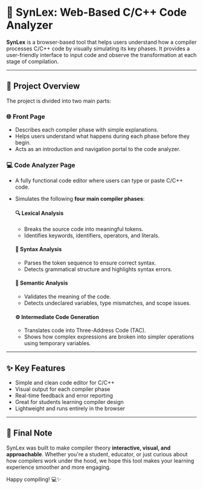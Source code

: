 # 🚀 SynLex: Web-Based C/C++ Code Analyzer

**SynLex** is a browser-based tool that helps users understand how a compiler processes C/C++ code by visually simulating its key phases. It provides a user-friendly interface to input code and observe the transformation at each stage of compilation.

---

## 📖 Project Overview

The project is divided into two main parts:

### 🌐 Front Page
- Describes each compiler phase with simple explanations.
- Helps users understand what happens during each phase before they begin.
- Acts as an introduction and navigation portal to the code analyzer.

### 💻 Code Analyzer Page
- A fully functional code editor where users can type or paste C/C++ code.
- Simulates the following **four main compiler phases**:

  #### 🔍 Lexical Analysis
  - Breaks the source code into meaningful tokens.
  - Identifies keywords, identifiers, operators, and literals.

  #### 🧩 Syntax Analysis
  - Parses the token sequence to ensure correct syntax.
  - Detects grammatical structure and highlights syntax errors.

  #### 🧠 Semantic Analysis
  - Validates the meaning of the code.
  - Detects undeclared variables, type mismatches, and scope issues.

  #### ⚙️ Intermediate Code Generation
  - Translates code into Three-Address Code (TAC).
  - Shows how complex expressions are broken into simpler operations using temporary variables.

---

## ✨ Key Features

- Simple and clean code editor for C/C++
- Visual output for each compiler phase
- Real-time feedback and error reporting
- Great for students learning compiler design
- Lightweight and runs entirely in the browser 

---

## 🙌 Final Note

SynLex was built to make compiler theory **interactive, visual, and approachable**. Whether you're a student, educator, or just curious about how compilers work under the hood, we hope this tool makes your learning experience smoother and more engaging.

Happy compiling! 💻✨

